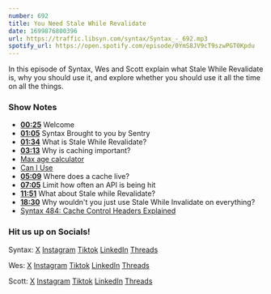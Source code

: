 ```yaml
---
number: 692
title: You Need Stale While Revalidate
date: 1699876800396
url: https://traffic.libsyn.com/syntax/Syntax_-_692.mp3
spotify_url: https://open.spotify.com/episode/0YmS8JV9cT9szwPGT0Kpdu
---
```


In this episode of Syntax, Wes and Scott explain what Stale While Revalidate is, why you should use it, and explore whether you should use it all the time on all the things.

### Show Notes

* **[00:25](#t=00:25)** Welcome
* **[01:05](#t=01:05)** Syntax Brought to you by Sentry
* **[01:34](#t=01:34)** What is Stale While Revalidate?
* **[03:13](#t=03:13)** Why is caching important?
* [Max age calculator](https://svelte.dev/repl/a779692677d44146b9118e0008cbb4d0?version=3.48.0)
* [Can I Use](https://caniuse.com/mdn-http_headers_cache-control_stale-while-revalidate)
* **[05:09](#t=05:09)** Where does a cache live?
* **[07:05](#t=07:05)** Limit how often an API is being hit
* **[11:51](#t=11:51)** What about Stale while Revalidate?
* **[18:30](#t=18:30)** Why wouldn't you just use Stale While Invalidate on everything?
* [Syntax 484: Cache Control Headers Explained](https://syntax.fm/show/464/cache-control-headers-explained)

### Hit us up on Socials!

Syntax: [X](https://twitter.com/syntaxfm) [Instagram](https://www.instagram.com/syntax_fm/) [Tiktok](https://www.tiktok.com/@syntaxfm) [LinkedIn](https://www.linkedin.com/company/96077407/admin/feed/posts/) [Threads](https://www.threads.net/@syntax_fm)

Wes: [X](https://twitter.com/wesbos) [Instagram](https://www.instagram.com/wesbos/) [Tiktok](https://www.tiktok.com/@wesbos) [LinkedIn](https://www.linkedin.com/in/wesbos/) [Threads](https://www.threads.net/@wesbos)

Scott: [X](https://twitter.com/stolinski) [Instagram](https://www.instagram.com/stolinski/) [Tiktok](https://www.tiktok.com/@stolinski) [LinkedIn](https://www.linkedin.com/in/stolinski/) [Threads](https://www.threads.net/@stolinski)